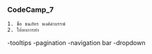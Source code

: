### CodeCamp_7 ###
    1. ชื่อ ธนภัทร พงศ์ดำบรรพ์
    2. ให้หาการทำ 
-tooltips
-pagination
-navigation bar
-dropdown